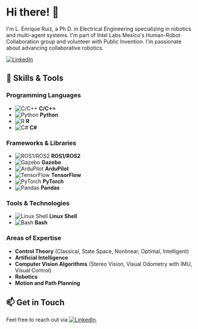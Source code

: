 # Hi there! 👋

I'm L. Enrique Ruiz, a Ph.D. in Electrical Engineering specializing in robotics and multi-agent systems. I'm part of Intel Labs Mexico's Human-Robot Collaboration group and volunteer with Public Invention. I'm passionate about advancing collaborative robotics.

[![LinkedIn](https://img.shields.io/badge/LinkedIn-Profile-blue?logo=linkedin&logoColor=white&style=flat-square)](https://www.linkedin.com/in/luis-enrique-ruiz-11b8b7135/)

## 🔧 Skills & Tools

### Programming Languages
- ![C/C++](https://img.shields.io/badge/C%2FC%2B%2B-%2300599C.svg?style=flat-square&logo=c%2B%2B&logoColor=white) **C/C++**
- ![Python](https://img.shields.io/badge/Python-%2314354C.svg?style=flat-square&logo=python&logoColor=white) **Python**
- ![R](https://img.shields.io/badge/R-%23276DC3.svg?style=flat-square&logo=r&logoColor=white) **R**
- ![C#](https://img.shields.io/badge/C%23-%23239120.svg?style=flat-square&logo=c-sharp&logoColor=white) **C#**

### Frameworks & Libraries
- ![ROS1/ROS2](https://img.shields.io/badge/ROS1/ROS2-%233776AB.svg?style=flat-square&logo=ros&logoColor=white) **ROS1/ROS2**
- ![Gazebo](https://img.shields.io/badge/Gazebo-%23008080.svg?style=flat-square&logo=gazebo&logoColor=white) **Gazebo**
- ![ArduPilot](https://img.shields.io/badge/ArduPilot-%23F7931E.svg?style=flat-square&logo=arduino&logoColor=white) **ArduPilot**
- ![TensorFlow](https://img.shields.io/badge/TensorFlow-%23FF6F00.svg?style=flat-square&logo=tensorflow&logoColor=white) **TensorFlow**
- ![PyTorch](https://img.shields.io/badge/PyTorch-%23EE4C2C.svg?style=flat-square&logo=pytorch&logoColor=white) **PyTorch**
- ![Pandas](https://img.shields.io/badge/Pandas-%23150458.svg?style=flat-square&logo=pandas&logoColor=white) **Pandas**

### Tools & Technologies
- ![Linux Shell](https://img.shields.io/badge/Linux%20Shell-%23FCC624.svg?style=flat-square&logo=linux&logoColor=black) **Linux Shell**
- ![Bash](https://img.shields.io/badge/Bash-%234EAA25.svg?style=flat-square&logo=gnu-bash&logoColor=white) **Bash**

### Areas of Expertise
- **Control Theory** (Classical, State Space, Nonlinear, Optimal, Intelligent)
- **Artificial Intelligence**
- **Computer Vision Algorithms** (Stereo Vision, Visual Odometry with IMU, Visual Control)
- **Robotics**
- **Motion and Path Planning**

## 📫 Get in Touch

Feel free to reach out via [![LinkedIn](https://img.shields.io/badge/LinkedIn-Profile-blue?logo=linkedin&logoColor=white&style=flat-square)](https://www.linkedin.com/in/luis-enrique-ruiz-11b8b7135/).
